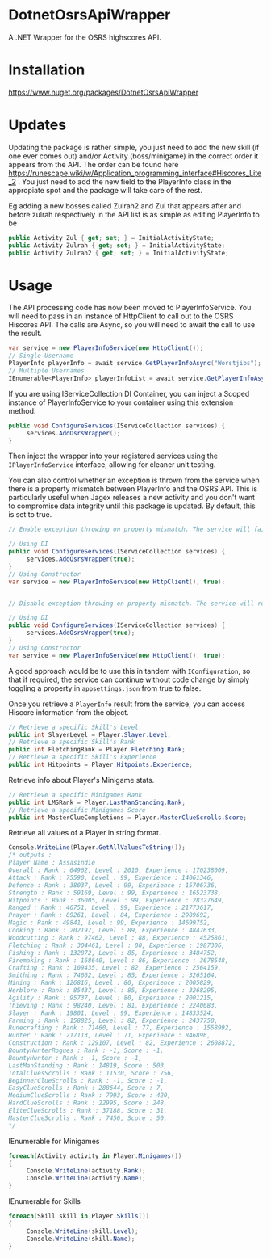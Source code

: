 # DotnetOsrsApiWrapper
A .NET Wrapper for the OSRS highscores API.

# Installation
https://www.nuget.org/packages/DotnetOsrsApiWrapper

# Updates
Updating the package is rather simple, you just need to add the new skill (if one ever comes out) and/or Activity (boss/minigame) in the correct order it appears from the API. The order can be found here https://runescape.wiki/w/Application_programming_interface#Hiscores_Lite_2 .
You just need to add the new field to the PlayerInfo class in the appropiate spot and the package will take care of the rest.

Eg adding a new bosses called Zulrah2 and Zul that appears after and before zulrah respectively in the API list is as simple as editing PlayerInfo to be 
```C#
public Activity Zul { get; set; } = InitialActivityState;
public Activity Zulrah { get; set; } = InitialActivityState;
public Activity Zulrah2 { get; set; } = InitialActivityState;
```

# Usage
The API processing code has now been moved to PlayerInfoService. You will need to pass in an instance of HttpClient to call out to the OSRS Hiscores API. The calls are Async, so you will need to await the call to use the result.
```C#
var service = new PlayerInfoService(new HttpClient());
// Single Username
PlayerInfo playerInfo = await service.GetPlayerInfoAsync("Worstjibs");
// Multiple Usernames
IEnumerable<PlayerInfo> playerInfoList = await service.GetPlayerInfoAsync(new[] { "Worstjibs", "Assasindie" });
```
If you are using IServiceCollection DI Container, you can inject a Scoped instance of PlayerInfoService to your container using this extension method.
```C#
public void ConfigureServices(IServiceCollection services) {
     services.AddOsrsWrapper();
}
```
Then inject the wrapper into your registered services using the `IPlayerInfoService` interface, allowing for cleaner unit testing.

You can also control whether an exception is thrown from the service when there is a property mismatch between PlayerInfo and the OSRS API. This is particularly useful when Jagex releases a new activity and you don\'t want to compromise data integrity until this package is updated. By default, this is set to true.

```C#
// Enable exception throwing on property mismatch. The service will fail until PlayerInfo is updated with the new Skill/Activity.

// Using DI
public void ConfigureServices(IServiceCollection services) {
     services.AddOsrsWrapper(true);
}
// Using Constructor
var service = new PlayerInfoService(new HttpClient(), true);


// Disable exception throwing on property mismatch. The service will return a PlayerInfo object, but the Skills/Activities will be out of order/incorrect. You may compromise data integrity by disabling this, but no exceptions will be thrown.

// Using DI
public void ConfigureServices(IServiceCollection services) {
     services.AddOsrsWrapper(true);
}
// Using Constructor
var service = new PlayerInfoService(new HttpClient(), true);
```

A good approach would be to use this in tandem with `IConfiguration`, so that if required, the service can continue without code change by simply toggling a property in `appsettings.json` from true to false.

Once you retrieve a `PlayerInfo` result from the service, you can access Hiscore information from the object.
```C#
// Retrieve a specific Skill's Level.
public int SlayerLevel = Player.Slayer.Level;
// Retrieve a specific Skill's Rank
public int FletchingRank = Player.Fletching.Rank;
// Retrieve a specific Skill's Experience
public int Hitpoints = Player.Hitpoints.Experience;
```
Retrieve info about Player's Minigame stats.
```C#
// Retrieve a specific Minigames Rank
public int LMSRank = Player.LastManStanding.Rank;
// Retrieve a specific Minigames Score
public int MasterClueCompletions = Player.MasterClueScrolls.Score;
```
Retrieve all values of a Player in string format.
```C#
Console.WriteLine(Player.GetAllValuesToString());
/* outputs : 
Player Name : Assasindie
Overall : Rank : 64962, Level : 2010, Experience : 170238009,
Attack : Rank : 75590, Level : 99, Experience : 14061346,
Defence : Rank : 38037, Level : 99, Experience : 15706736,
Strength : Rank : 59169, Level : 99, Experience : 16523738,
Hitpoints : Rank : 36005, Level : 99, Experience : 28327649,
Ranged : Rank : 46751, Level : 99, Experience : 21773617,
Prayer : Rank : 89261, Level : 84, Experience : 2989692,
Magic : Rank : 49841, Level : 99, Experience : 14699752,
Cooking : Rank : 202197, Level : 89, Experience : 4847633,
Woodcutting : Rank : 97462, Level : 88, Experience : 4525861,
Fletching : Rank : 304461, Level : 80, Experience : 1987306,
Fishing : Rank : 132872, Level : 85, Experience : 3484752,
Firemaking : Rank : 168640, Level : 86, Experience : 3678548,
Crafting : Rank : 109435, Level : 82, Experience : 2564159,
Smithing : Rank : 74662, Level : 85, Experience : 3265164,
Mining : Rank : 126816, Level : 80, Experience : 2005829,
Herblore : Rank : 85437, Level : 85, Experience : 3268295,
Agility : Rank : 95737, Level : 80, Experience : 2001215,
Thieving : Rank : 98240, Level : 81, Experience : 2240683,
Slayer : Rank : 19801, Level : 99, Experience : 14833524,
Farming : Rank : 158825, Level : 82, Experience : 2437750,
Runecrafting : Rank : 71460, Level : 77, Experience : 1558992,
Hunter : Rank : 217113, Level : 71, Experience : 846896,
Construction : Rank : 129107, Level : 82, Experience : 2608872,
BountyHunterRogues : Rank : -1, Score : -1,
BountyHunter : Rank : -1, Score : -1,
LastManStanding : Rank : 14819, Score : 503,
TotalCluesScrolls : Rank : 11530, Score : 756,
BeginnerClueScrolls : Rank : -1, Score : -1,
EasyClueScrolls : Rank : 288644, Score : 7,
MediumClueScrolls : Rank : 7993, Score : 420,
HardClueScrolls : Rank : 22995, Score : 248,
EliteClueScrolls : Rank : 37188, Score : 31,
MasterClueScrolls : Rank : 7456, Score : 50,
*/
```
IEnumerable for Minigames
```C#
foreach(Activity activity in Player.Minigames())
{
     Console.WriteLine(activity.Rank);
     Console.WriteLine(activity.Name);
}
```
IEnumerable for Skills
```C#
foreach(Skill skill in Player.Skills())
{
     Console.WriteLine(skill.Level);
     Console.WriteLine(skill.Name);
}
```


